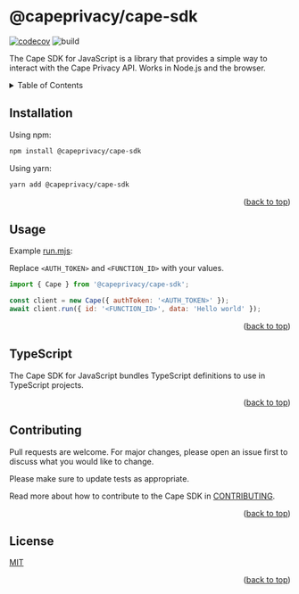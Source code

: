 # @capeprivacy/cape-sdk

[![codecov](https://codecov.io/gh/capeprivacy/cape-js/branch/main/graph/badge.svg?token=faHLjMR1MK)](https://codecov.io/gh/capeprivacy/cape-js) ![build](https://github.com/capeprivacy/cape-js/actions/workflows/test.yml/badge.svg)

The Cape SDK for JavaScript is a library that provides a simple way to interact with the Cape Privacy API. Works in Node.js and the browser.

<details>
  <summary>Table of Contents</summary>
  <ol>
    <li><a href="#installation">Installation</a></li>
    <li><a href="#usage">Usage</a></li>
    <li><a href="#typescript">TypeScript</a></li>
    <li><a href="#contributing">Contributing</a></li>
    <li><a href="#license">License</a></li>
  </ol>
</details>

## Installation

Using npm:

```bash
npm install @capeprivacy/cape-sdk
```

Using yarn:

```bash
yarn add @capeprivacy/cape-sdk
```

<p align="right">(<a href="#top">back to top</a>)</p>

## Usage

Example [run.mjs](https://github.com/capeprivacy/cape-js/tree/main/packages/cape/examples/run.mjs):

Replace `<AUTH_TOKEN>` and `<FUNCTION_ID>` with your values.

```js
import { Cape } from '@capeprivacy/cape-sdk';

const client = new Cape({ authToken: '<AUTH_TOKEN>' });
await client.run({ id: '<FUNCTION_ID>', data: 'Hello world' });
```

<p align="right">(<a href="#top">back to top</a>)</p>

## TypeScript

The Cape SDK for JavaScript bundles TypeScript definitions to use in TypeScript projects.

<p align="right">(<a href="#top">back to top</a>)</p>

## Contributing

Pull requests are welcome. For major changes, please open an issue first to discuss what you would like to change.

Please make sure to update tests as appropriate.

Read more about how to contribute to the Cape SDK in [CONTRIBUTING](https://github.com/capeprivacy/cape-js/tree/main/CONTRIBUTING.md).

<p align="right">(<a href="#top">back to top</a>)</p>

## License

[MIT](https://choosealicense.com/licenses/mit/)

<p align="right">(<a href="#top">back to top</a>)</p>
